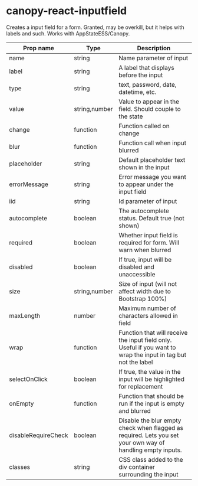 # canopy-react-inputfield
Creates a input field for a form. Granted, may be overkill, but it helps
with labels and such.
Works with AppStateESS/Canopy.

|Prop name|Type|Description|
|----|----|----|
|name|string|Name parameter of input|
|label|string|A label that displays before the input|
|type|string|text, password, date, datetime, etc.|
|value|string,number|Value to appear in the field. Should couple to the state|
|change|function|Function called on change|
|blur|function|Function call when input blurred|
|placeholder|string|Default placeholder text shown in the input|
|errorMessage|string|Error message you want to appear under the input field|
|iid|string|Id parameter of input|
|autocomplete|boolean|The autocomplete status. Default true (not shown)|
|required|boolean|Whether input field is required for form. Will warn when blurred|
|disabled|boolean|If true, input will be disabled and unaccessible|
|size|string,number|Size of input (will not affect width due to Bootstrap 100%)|
|maxLength|number|Maximum number of characters allowed in field|
|wrap|function|Function that will receive the input field only. Useful if you want to wrap the input in tag but not the label|
|selectOnClick|boolean|If true, the value in the input will be highlighted for replacement|
|onEmpty|function|Function that should be run if the input is empty and blurred|
|disableRequireCheck|boolean|Disable the blur empty check when flagged as required. Lets you set your own way of handling empty inputs.|
|classes|string|CSS class added to the div container surrounding the input|
